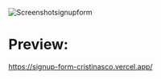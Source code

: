 ![Screenshotsignupform](https://user-images.githubusercontent.com/77617593/115729853-0e8d0480-a386-11eb-90cf-19a4fa9f3029.png)
# Preview:
https://signup-form-cristinasco.vercel.app/
